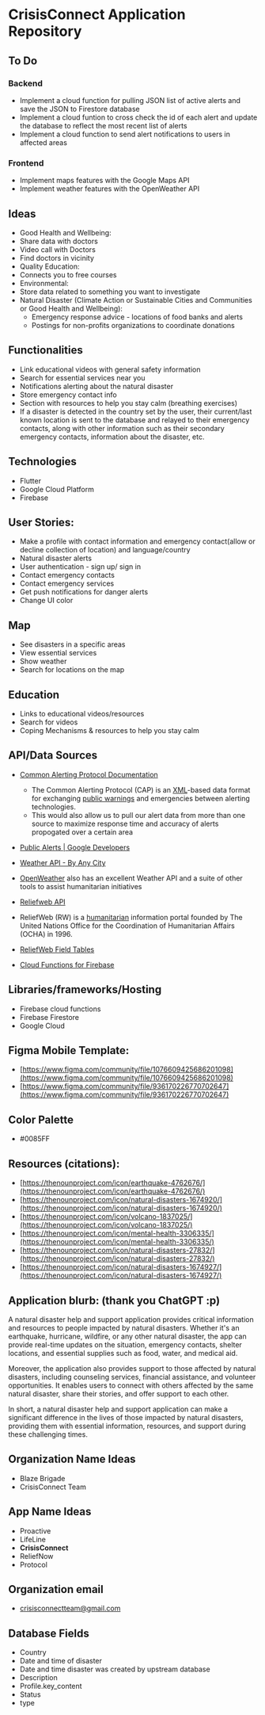 # CrisisConnect Application Repository

## To Do
### Backend
- Implement a cloud function for pulling JSON list of active alerts and save the JSON to Firestore database
- Implement a cloud funtion to cross check the id of each alert and update the database to reflect the most recent list of alerts
- Implement a cloud function to send alert notifications to users in affected areas
### Frontend
- Implement maps features with the Google Maps API
- Implement weather features with the OpenWeather API


## Ideas
-   Good Health and Wellbeing: 
-   Share data with doctors
-   Video call with Doctors
-   Find doctors in vicinity 
-   Quality Education:
-   Connects you to free courses
-   Environmental:
-   Store data related to something you want to investigate
- Natural Disaster (Climate Action or Sustainable Cities and Communities or Good Health and Wellbeing):
	-   Emergency response advice - locations of food banks and alerts
	-   Postings for non-profits organizations to coordinate donations

## Functionalities
- Link educational videos with general safety information
- Search for essential services near you
- Notifications alerting about the natural disaster
- Store emergency contact info
- Section with resources to help you stay calm (breathing exercises)
- If a disaster is detected in the country set by the user, their current/last known location is sent to the database and relayed to their emergency contacts, along with other information such as their secondary emergency contacts, information about the disaster, etc.

## Technologies
-   Flutter
-   Google Cloud Platform
-   Firebase

## User Stories:
- Make a profile with contact information and emergency contact(allow or decline collection of location) and language/country
- Natural disaster alerts
- User authentication - sign up/ sign in
- Contact emergency contacts
- Contact emergency services
- Get push notifications for danger alerts
- Change UI color

## Map
- See disasters in a specific areas
- View essential services
- Show weather 
- Search for locations on the map

## Education
- Links to educational videos/resources
- Search for videos
- Coping Mechanisms & resources to help you stay calm

## API/Data Sources
- [Common Alerting Protocol Documentation](http://docs.oasis-open.org/emergency/cap/v1.2/CAP-v1.2.html)
	- The Common Alerting Protocol (CAP) is an [XML](https://en.wikipedia.org/wiki/XML)-based data format for exchanging [public warnings](https://en.wikipedia.org/wiki/Emergency_population_warning) and emergencies between alerting technologies.
	- This would also allow us to pull our alert data from more than one source to maximize response time and accuracy of alerts propogated over a certain area
- [Public Alerts | Google Developers](https://developers.google.com/public-alerts)
- [Weather API - By Any City](https://rapidapi.com/onetech265/api/weather-api-by-any-city/)
    
- [OpenWeather](https://openweathermap.org/our-initiatives) also has an excellent Weather API and a suite of other tools to assist humanitarian initiatives 
- [Reliefweb API](https://apidoc.rwlabs.org/) 
- ReliefWeb (RW) is a [humanitarian](https://en.wikipedia.org/wiki/Humanitarian) information portal founded by The United Nations Office for the Coordination of Humanitarian Affairs (OCHA) in 1996.
- [ReliefWeb Field Tables](https://apidoc.rwlabs.org/fields-tables)
- [Cloud Functions for Firebase](https://firebase.google.com/docs/functions)
  
## Libraries/frameworks/Hosting
- Firebase cloud functions
- Firebase Firestore
- Google Cloud
  

## Figma Mobile Template:
- [https://www.figma.com/community/file/1076609425686201098](https://www.figma.com/community/file/1076609425686201098)
- [https://www.figma.com/community/file/936170226770702647](https://www.figma.com/community/file/936170226770702647)

## Color Palette
- #0085FF

## Resources (citations):

- [https://thenounproject.com/icon/earthquake-4762676/](https://thenounproject.com/icon/earthquake-4762676/)
- [https://thenounproject.com/icon/natural-disasters-1674920/](https://thenounproject.com/icon/natural-disasters-1674920/)
- [https://thenounproject.com/icon/volcano-1837025/](https://thenounproject.com/icon/volcano-1837025/)
- [https://thenounproject.com/icon/mental-health-3306335/](https://thenounproject.com/icon/mental-health-3306335/)
- [https://thenounproject.com/icon/natural-disasters-27832/](https://thenounproject.com/icon/natural-disasters-27832/)
- [https://thenounproject.com/icon/natural-disasters-1674927/](https://thenounproject.com/icon/natural-disasters-1674927/)
  
## Application blurb: (thank you ChatGPT :p)

A natural disaster help and support application provides critical information and resources to people impacted by natural disasters. Whether it's an earthquake, hurricane, wildfire, or any other natural disaster, the app can provide real-time updates on the situation, emergency contacts, shelter locations, and essential supplies such as food, water, and medical aid.

Moreover, the application also provides support to those affected by natural disasters, including counseling services, financial assistance, and volunteer opportunities. It enables users to connect with others affected by the same natural disaster, share their stories, and offer support to each other.

In short, a natural disaster help and support application can make a significant difference in the lives of those impacted by natural disasters, providing them with essential information, resources, and support during these challenging times.

## Organization Name Ideas
- Blaze Brigade
- CrisisConnect Team

## App Name Ideas
- Proactive
- LifeLine
- __CrisisConnect__
- ReliefNow
- Protocol
    
## Organization email
- [crisisconnectteam@gmail.com](mailto:crisisconnectteam@gmail.com)

## Database Fields
- Country
- Date and time of disaster
- Date and time disaster was created by upstream database
- Description
- Profile.key_content
- Status
- type
